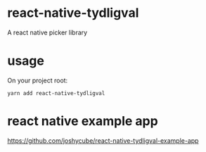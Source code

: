 # react-native-tydligval

A react native picker library

# usage

On your project root:

`yarn add react-native-tydligval`

# react native example app

https://github.com/joshycube/react-native-tydligval-example-app

